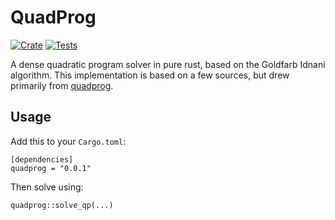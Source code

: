 QuadProg
========

[![Crate](https://img.shields.io/crates/v/quadprog.svg)](https://crates.io/crates/quadprog)
[![Tests](https://github.com/erikbrinkman/quadprog-rs/actions/workflows/rust.yml/badge.svg)](https://github.com/erikbrinkman/quadprog-rs/actions/workflows/rust.yml)

A dense quadratic program solver in pure rust, based on the Goldfarb Idnani algorithm.
This implementation is based on a few sources, but drew primarily from [quadprog](https://github.com/quadprog/quadprog).

Usage
-----

Add this to your `Cargo.toml`:

```
[dependencies]
quadprog = "0.0.1"
```

Then solve using:
```
quadprog::solve_qp(...)
```
